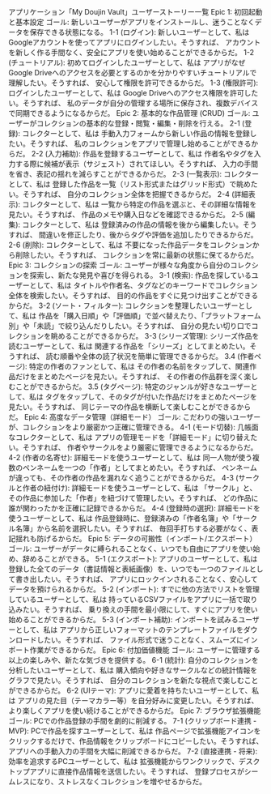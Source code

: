 アプリケーション「My Doujin Vault」ユーザーストーリー一覧
Epic 1: 初回起動と基本設定
ゴール: 新しいユーザーがアプリをインストールし、迷うことなくデータを保存できる状態になる。
1-1 (ログイン): 新しいユーザーとして、私は Googleアカウントを使ってアプリにログインしたい。そうすれば、 アカウントを新しく作る手間なく、安全にアプリを使い始めることができるからだ。
1-2 (チュートリアル): 初めてログインしたユーザーとして、私は アプリがなぜGoogle Driveへのアクセスを必要とするのかを分かりやすいチュートリアルで理解したい。そうすれば、 安心して権限を許可できるからだ。
1-3 (権限許可): ログインしたユーザーとして、私は Google Driveへのアクセス権限を許可したい。そうすれば、 私のデータが自分の管理する場所に保存され、複数デバイスで同期できるようになるからだ。
Epic 2: 基本的な作品管理 (CRUD)
ゴール: ユーザーがコレクションの基本的な登録・閲覧・編集・削除を行える。
2-1 (登録): コレクターとして、私は 手動入力フォームから新しい作品の情報を登録したい。そうすれば、 私のコレクションをアプリで管理し始めることができるからだ。
2-2 (入力補助): 作品を登録するユーザーとして、私は 作者名やタグを入力する際に候補が表示（サジェスト）されてほしい。そうすれば、 入力の手間を省き、表記の揺れを減らすことができるからだ。
2-3 (一覧表示): コレクターとして、私は 登録した作品を一覧（リスト形式またはグリッド形式）で眺めたい。そうすれば、 自分のコレクション全体を把握できるからだ。
2-4 (詳細表示): コレクターとして、私は 一覧から特定の作品を選ぶと、その詳細な情報を見たい。そうすれば、 作品のメモや購入日などを確認できるからだ。
2-5 (編集): コレクターとして、私は 登録済みの作品の情報を後から編集したい。そうすれば、 間違いを修正したり、後からタグや評価を追加したりできるからだ。
2-6 (削除): コレクターとして、私は 不要になった作品データをコレクションから削除したい。そうすれば、 コレクションを常に最新の状態に保てるからだ。
Epic 3: コレクションの探索
ゴール: ユーザーが様々な角度から自分のコレクションを探索し、新たな発見や喜びを得られる。
3-1 (検索): 作品を探しているユーザーとして、私は タイトルや作者名、タグなどのキーワードでコレクション全体を検索したい。そうすれば、 目的の作品をすぐに見つけ出すことができるからだ。
3-2 (ソート・フィルター): コレクションを整理したいユーザーとして、私は 作品を「購入日順」や「評価順」で並べ替えたり、「プラットフォーム別」や「未読」で絞り込んだりしたい。そうすれば、 自分の見たい切り口でコレクションを眺めることができるからだ。
3-3 (シリーズ管理): シリーズ作品を読むユーザーとして、私は 関連する作品を「シリーズ」としてまとめたい。そうすれば、 読む順番や全体の読了状況を簡単に管理できるからだ。
3.4 (作者ページ): 特定の作者のファンとして、私は その作者の名前をタップして、関連作品だけをまとめたページを見たい。そうすれば、 その作者の作品群を深く楽しむことができるからだ。
3.5 (タグページ): 特定のジャンルが好きなユーザーとして、私は タグをタップして、そのタグが付いた作品だけをまとめたページを見たい。そうすれば、 同じテーマの作品を横断して楽しむことができるからだ。
Epic 4: 高度なデータ管理（詳細モード）
ゴール: こだわりの強いユーザーが、コレクションをより厳密かつ正確に管理できる。
4-1 (モード切替): 几帳面なコレクターとして、私は アプリの管理モードを「詳細モード」に切り替えたい。そうすれば、 作者やサークルをより厳密に管理できるようになるからだ。
4-2 (作者の名寄せ): 詳細モードを使うユーザーとして、私は 同一人物が使う複数のペンネームを一つの「作者」としてまとめたい。そうすれば、 ペンネームが違っても、その作者の作品を漏れなく追うことができるからだ。
4-3 (サークルと作者の紐付け): 詳細モードを使うユーザーとして、私は 「サークル」と、その作品に参加した「作者」を紐づけて管理したい。そうすれば、 どの作品に誰が関わったかを正確に記録できるからだ。
4-4 (登録時の選択): 詳細モードを使うユーザーとして、私は 作品登録時に、登録済みの「作者名簿」や「サークル名簿」から名前を選択したい。そうすれば、 毎回手打ちする必要がなく、表記揺れも防げるからだ。
Epic 5: データの可搬性（インポート/エクスポート）
ゴール: ユーザーがデータに縛られることなく、いつでも自由にアプリを使い始め、辞めることができる。
5-1 (エクスポート): アプリのユーザーとして、私は 登録した全てのデータ（書誌情報と表紙画像）を、いつでも一つのファイルとして書き出したい。そうすれば、 アプリにロックインされることなく、安心してデータを預けられるからだ。
5-2 (インポート): すでに他の方法でリストを管理しているユーザーとして、私は 持っているCSVファイルをアプリに一括で取り込みたい。そうすれば、 乗り換えの手間を最小限にして、すぐにアプリを使い始めることができるからだ。
5-3 (インポート補助): インポートを試みるユーザーとして、私は アプリから正しいフォーマットのテンプレートファイルをダウンロードしたい。そうすれば、 ファイル形式で迷うことなく、スムーズにインポート作業ができるからだ。
Epic 6: 付加価値機能
ゴール: ユーザーに管理する以上の楽しみや、新たな気づきを提供する。
6-1 (統計): 自分のコレクションを分析したいユーザーとして、私は 購入傾向や好きなサークルなどの統計情報をグラフで見たい。そうすれば、 自分のコレクションを新たな視点で楽しむことができるからだ。
6-2 (UIテーマ): アプリに愛着を持ちたいユーザーとして、私は アプリの見た目（テーマカラー等）を自分好みに変更したい。そうすれば、 より楽しくアプリを使い続けることができるからだ。
Epic 7: ブラウザ拡張機能
ゴール: PCでの作品登録の手間を劇的に削減する。
7-1 (クリップボード連携 - MVP): PCで作品を探すユーザーとして、私は 作品ページで拡張機能アイコンをクリックするだけで、作品情報をクリップボードにコピーしたい。そうすれば、 アプリへの手動入力の手間を大幅に削減できるからだ。
7-2 (直接連携 - 将来): 効率を追求するPCユーザーとして、私は 拡張機能からワンクリックで、デスクトップアプリに直接作品情報を送信したい。そうすれば、 登録プロセスがシームレスになり、ストレスなくコレクションを増やせるからだ。